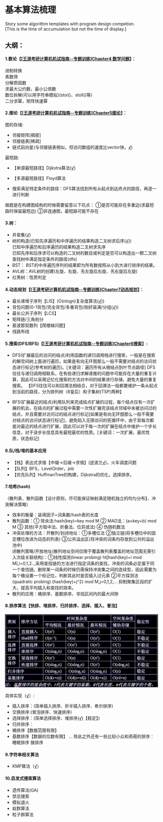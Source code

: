 # 基本算法梳理
Story some algorithm templates with program design competion.<br>
[This is the time of accumulation but not the time of display.]

## 大纲：

#### 1.数论【[[王道考研计算机机试指南--专题训练]Chapter4 数学问题](https://blog.csdn.net/qq_37053885/article/details/87968177)】：
  进制转换<br>
  素数筛<br>
  分解质因数<br>
  求最大公约数，最小公倍数<br>
  数位拆解(可以用字符串模拟)(stoi()、stoll()等)<br>
  二分求幂，矩阵快速幂<br>
  
#### 2.图论【[[王道考研计算机机试指南--专题训练]Chapter5图论](https://blog.csdn.net/qq_37053885/article/details/88376733)】：

图的存储:
- 邻接矩阵[稠密]
- 邻接链表[稀疏]
- 链式前向星(与邻接链表相似，但访问数组的速度比vector快，[√](https://github.com/SaulZhang/Algorithm-Templates/blob/master/2-%E5%9B%BE%E8%AE%BA/%E9%93%BE%E5%BC%8F%E5%89%8D%E5%90%91%E6%98%9F/main.cpp))

最短路:
- 【单源最短路径】Dijkstra算法([√](https://github.com/SaulZhang/Algorithm-Templates/blob/master/2-%E5%9B%BE%E8%AE%BA/%E6%9C%80%E7%9F%AD%E8%B7%AF/Dijkstra/main.cpp))<br>
- 【多源最短路径】Floyd算法<br>

- 搜索满足特定条件的路径：DFS算法找到所有从起点到达终点的路径，再逐一进行判断

做题是在构建图结构的时候需要留意以下坑点：
①是否可能存在多重边(求最短路时保留最短边)
②非连通图，最短路可能不存在

#### 3.树：
- 并查集([√](https://github.com/SaulZhang/Algorithm-Templates/blob/master/3-%E6%A0%91/%E5%B9%B6%E6%9F%A5%E9%9B%86/main.cpp))
- 树的构造(已知先序遍历和中序遍历的结果构造二叉树求后序([√](https://github.com/SaulZhang/Algorithm-Templates/blob/master/3-%E6%A0%91/%E5%B9%B6%E6%9F%A5%E9%9B%86/%E6%A0%91%E7%9A%84%E6%9E%84%E9%80%A0/%E5%85%88%E5%BA%8F%2B%E4%B8%AD%E5%BA%8F-%3E%E5%90%8E%E7%BB%AD/main.cpp)))<br>
  已知中序遍历和后序遍历的结果构造二叉树求先序<br>
  已知先序和后序求可以构造的二叉树的数目或判定是否可以构造出一颗二叉树<br>
  查找树中满足指定条件的路径(dfs)
- BST： BST的中序遍历序列的结果即为所有数按照从小到大进行排序的结果。
- AVL树：AVL树的创建(左旋、右旋、先左旋后右旋、先右旋后左旋)
- 红黑树：性质判定

#### 4.动态规划【[[王道考研计算机机试指南--专题训练]Chapter7动态规划](https://blog.csdn.net/qq_37053885/article/details/88540841)】：
- 最长递增子序列【LIS】(O(nlogn)复杂度算法([√](https://github.com/SaulZhang/Algorithm-Templates/blob/master/4-%E5%8A%A8%E6%80%81%E8%A7%84%E5%88%92/LIS.cpp)))
- 背包问题(0-1背包/完全背包/多重背包/刚好装满/分组([√](https://github.com/SaulZhang/Algorithm-Templates/tree/master/4-%E5%8A%A8%E6%80%81%E8%A7%84%E5%88%92)))
- 最长公共子序列【LCS】
- 矩阵链/三角剖分
- 斐波那契数列【爬楼梯问题】
- 线路布线

#### 5.搜索(DFS/BFS)【[[王道考研计算机机试指南--专题训练]Chapter6搜索](https://blog.csdn.net/qq_37053885/article/details/88429255)】:

- DFS(扩展最后的访问的结点)利用函数的递归调用栈进行搜索，一般是在搜索的解空间树上面进行遍历，如果是有向无环图那么一般不需要对结点的访问状态进行标记(参考树的遍历)。[关键词：遍历所有从根结点到叶节点路径]
DFS往往与递归调用相联系，在有些递归求解递推的问题中可能存在大量的重复计算，因此可以采用记忆化搜索的方法对中间的结果进行存储，避免大量的重复搜索。
【DFS往往可以和回溯法相结合，对于回溯法一般都要维护一条从起点到当前的路径，分为排列树（8皇后）和子集树(TSP)两种】

- BFS(扩展最近的结点)利用队列来完成结点扩展的过程，每个结点仅有一次扩展的机会，在结点的扩展过程中需要一次性扩展完该结点邻域中未被访问过的结点，并且需要对访问过的结点进行标记[如果是有向无环图那么一般不需要对结点的访问状态进行标记]，避免陷入无限访问的死循环中，由于其每次都是对最近的结点进行扩展，因此可以对于每一次的扩展在结点中维护一个步长信息，对于该步长信息具有最短最优的性质。[关键词：一次扩展，最优性质，状态标记]


#### 6.队/栈/堆的基本应用

- 【栈】表达式求值【中缀->后缀->求值】(逆波兰[√](https://github.com/SaulZhang/Algorithm-Templates/blob/master/6-%E9%98%9F-%E6%A0%88-%E5%A0%86%E7%9A%84%E5%9F%BA%E6%9C%AC%E5%BA%94%E7%94%A8/%E8%A1%A8%E8%BE%BE%E5%BC%8F%E6%B1%82%E5%80%BC/main.cpp))，火车调度问题
- 【队列】BFS，LevelOrder，job
- 【优先队列】HuffmanTree的构建，Dijkstra的优化，选择排序。

#### 7.哈希(hash)
（散列表、散列函数【设计原则，尽可能保证映射满足随机独立的均匀分布】、冲突解决策略）<br>
- 效率的衡量：装填因子=词条数/hash表的长度
- 散列函数：① 除余法:hash(key)=key mod M ② MAD法：(a×key+b) mod M ③ 其他(平方取中法、折叠法、位异或法) ④ 伪随机数法
- 冲突处理的方法：开散列/封闭地址：①多槽位法 ②独立链(将多槽位中的固定槽位改进为动态的列表) ③公共溢出区(将冲突的词条均存放到公共的溢出池中)<br>
                 闭散列策略/开放地址(散列地址空间仅限于覆盖散列表覆盖的地址范围无需引入次级关联结构)：①线性探测(linear probing) ht[hash(key)+i mod M],i=0,1,2..,采用查找链的方法进行指定词条的查找，冲突的词条必定属于同一个查找链。删除某一词条的时候仍需保持冲突集之间的连续型，因此需要为每个桶设置一个标记位，判断其此时是否插入过元素 ②平方探测法(quadratic probing) (hash(key)+j^2) mod M,j=0,1,2,... 抑制聚集区段的扩大，提高平均插入和查找的效率。
- 散列的应用：桶排序、基数排序、寻找区间内的最大间隙


#### 8.排序算法【快排、堆排序、归并排序、选择、插入、冒泡】
![各排序算法时间复杂对比](https://github.com/SaulZhang/Algorithm-Templates/raw/master/pic/%E5%90%84%E6%8E%92%E5%BA%8F%E7%AE%97%E6%B3%95%E6%97%B6%E9%97%B4%E5%A4%8D%E6%9D%82%E5%BA%A6.png)

  具体实现（[√](https://github.com/SaulZhang/Algorithm-Templates/blob/master/7-%E6%8E%92%E5%BA%8F%E7%AE%97%E6%B3%95/main.cpp)）:
- 插入排序：(简单插入排序、折半插入排序、希尔排序)
- 交换排序:(冒泡排序、快速排序)
- 选择排序：(简单选择排序、堆排序[(√)](https://github.com/SaulZhang/Algorithm-Templates/blob/master/7-%E6%8E%92%E5%BA%8F%E7%AE%97%E6%B3%95/%E5%A0%86%E6%8E%92%E5%BA%8F.cpp)【稳定】)
- 归并排序：
- 桶排序【数据范围有限】
- 基数排序【数据的位数有限】
...
除此之外还有一些比较小众和奇葩的排序：
睡眠排序
猴排序

#### 9.字符串相关算法
- KMP算法（[√](https://github.com/SaulZhang/Algorithm-Templates/blob/master/8-%E5%AD%97%E7%AC%A6%E4%B8%B2%E7%9B%B8%E5%85%B3/KMP.cpp)）

#### 10.启发式搜索算法

- 遗传算法(GA)
- 禁忌搜索
- 模拟退火
- 蚁群算法
- 粒子群算法
